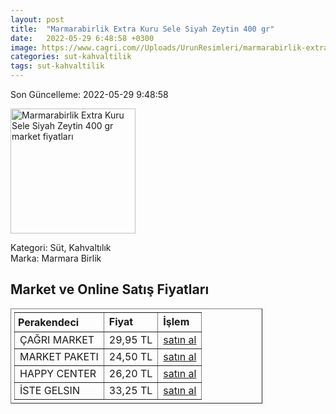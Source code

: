 ```yaml
---
layout: post
title:  "Marmarabirlik Extra Kuru Sele Siyah Zeytin 400 gr"
date:   2022-05-29 6:48:58 +0300
image: https://www.cagri.com//Uploads/UrunResimleri/marmarabirlik-extra-kuru-sele-siyah-zeyt-8e47.jpg
categories: sut-kahvaltilik
tags: sut-kahvaltilik
---
```


Son Güncelleme: 2022-05-29 9:48:58

<img src="https://www.cagri.com//Uploads/UrunResimleri/marmarabirlik-extra-kuru-sele-siyah-zeyt-8e47.jpg" width="200" alt="Marmarabirlik Extra Kuru Sele Siyah Zeytin 400 gr market fiyatları" />

Kategori: Süt, Kahvaltılık
<br />
Marka: Marmara Birlik

<h2>Market ve Online Satış Fiyatları</h2>

<table border="1" style="padding: 5px;width:80%;">
  <tr>
    <td style="padding: 5px;"><strong>Perakendeci</strong></td>
    <td><strong>Fiyat</strong></td>
    <td><strong>İşlem</strong></td>
  </tr>
  <tr>
              <td title="Çağrı Market">ÇAĞRI MARKET</td>
              <td>29,95 TL</td>
              <td><a title="Çağrı Market" target="_blank" href="https://www.cagri.com/marmarabirlik-extra-kuru-sele-siyah-zeytin-400gr-321/350">satın al</a></td>
            </tr><tr>
              <td title="Market Paketi">MARKET PAKETI</td>
              <td>24,50 TL</td>
              <td><a title="Market Paketi" target="_blank" href="https://www.marketpaketi.com.tr/marmarabirlik-kuru-sele-zeytin-xs-boy-400-gr-p-547885">satın al</a></td>
            </tr><tr>
              <td title="Happy Center">HAPPY CENTER</td>
              <td>26,20 TL</td>
              <td><a title="Happy Center" target="_blank" href="https://www.happycenter.com.tr/M_birlik_400_Gr_Kuru_Sele_Plastik_Kutu_Zeytin">satın al</a></td>
            </tr><tr>
              <td title="İste Gelsin">İSTE GELSIN</td>
              <td>33,25 TL</td>
              <td><a title="İste Gelsin" target="_blank" href="https://www.istegelsin.com/urun/marmarabirlik-kuru-sele-siyah-zeytin-400-gr_MNG1-AD">satın al</a></td>
            </tr>
</table>
